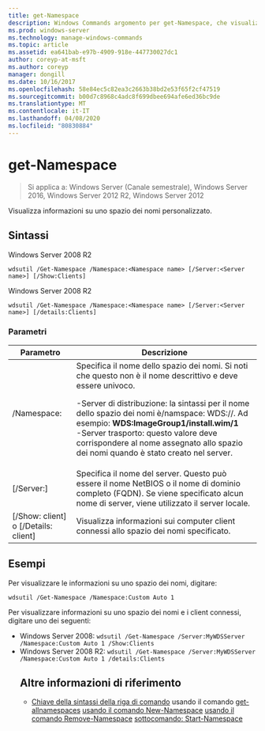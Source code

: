 ```yaml
---
title: get-Namespace
description: Windows Commands argomento per get-Namespace, che visualizza le informazioni su uno spazio dei nomi personalizzato.
ms.prod: windows-server
ms.technology: manage-windows-commands
ms.topic: article
ms.assetid: ea641bab-e97b-4909-918e-447730027dc1
author: coreyp-at-msft
ms.author: coreyp
manager: dongill
ms.date: 10/16/2017
ms.openlocfilehash: 58e84ec5c82ea3c2663b38bd2e53f65f2cf47519
ms.sourcegitcommit: b00d7c8968c4adc8f699dbee694afe6ed36bc9de
ms.translationtype: MT
ms.contentlocale: it-IT
ms.lasthandoff: 04/08/2020
ms.locfileid: "80830884"
---
```

# <a name="get-namespace"></a>get-Namespace

>Si applica a: Windows Server (Canale semestrale), Windows Server 2016, Windows Server 2012 R2, Windows Server 2012

Visualizza informazioni su uno spazio dei nomi personalizzato.

## <a name="syntax"></a>Sintassi
Windows Server 2008 R2
```
wdsutil /Get-Namespace /Namespace:<Namespace name> [/Server:<Server name>] [/Show:Clients]
```
Windows Server 2008 R2
```
wdsutil /Get-Namespace /Namespace:<Namespace name> [/Server:<Server name>] [/details:Clients]
```
### <a name="parameters"></a>Parametri

|               Parametro               |                                                                                                                                                                                         Descrizione                                                                                                                                                                                          |
|---------------------------------------|----------------------------------------------------------------------------------------------------------------------------------------------------------------------------------------------------------------------------------------------------------------------------------------------------------------------------------------------------------------------------------------------|
|      /Namespace:<Namespace name>      | Specifica il nome dello spazio dei nomi. Si noti che questo non è il nome descrittivo e deve essere univoco.<p>-Server di distribuzione: la sintassi per il nome dello spazio dei nomi è/namspace: WDS:<ImageGroup>/<ImageName>/<Index>. Ad esempio: **WDS:ImageGroup1/install.wim/1**<br />-Server trasporto: questo valore deve corrispondere al nome assegnato allo spazio dei nomi quando è stato creato nel server. |
|        [/Server:<Server name>]        |                                                                                                             Specifica il nome del server. Questo può essere il nome NetBIOS o il nome di dominio completo (FQDN). Se viene specificato alcun nome di server, viene utilizzato il server locale.                                                                                                              |
| [/Show: client] o [/Details: client] |                                                                                                                                                  Visualizza informazioni sui computer client connessi allo spazio dei nomi specificato.                                                                                                                                                  |

## <a name="examples"></a><a name=BKMK_examples></a>Esempi
Per visualizzare le informazioni su uno spazio dei nomi, digitare:
```
wdsutil /Get-Namespace /Namespace:Custom Auto 1
```
Per visualizzare informazioni su uno spazio dei nomi e i client connessi, digitare uno dei seguenti:
- Windows Server 2008: `wdsutil /Get-Namespace /Server:MyWDSServer /Namespace:Custom Auto 1 /Show:Clients`
- Windows Server 2008 R2: `wdsutil /Get-Namespace /Server:MyWDSServer /Namespace:Custom Auto 1 /details:Clients`
  ## <a name="additional-references"></a>Altre informazioni di riferimento
  - [Chiave della sintassi della riga di comando](command-line-syntax-key.md)
  usando il comando [get-allnamespaces](using-the-get-allnamespaces-command.md)
  [usando il comando New-Namespace](using-the-new-namespace-command.md)
  [usando il comando Remove-Namespace](using-the-remove-namespace-command.md)
  [sottocomando: Start-Namespace](subcommand-start-namespace.md)
